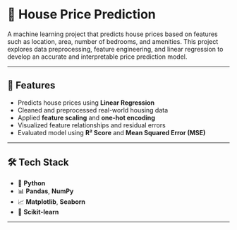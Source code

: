 # 🏡 House Price Prediction

A machine learning project that predicts house prices based on features such as location, area, number of bedrooms, and amenities. This project explores data preprocessing, feature engineering, and linear regression to develop an accurate and interpretable price prediction model.

---

## 📌 Features

- Predicts house prices using **Linear Regression**
- Cleaned and preprocessed real-world housing data
- Applied **feature scaling** and **one-hot encoding**
- Visualized feature relationships and residual errors
- Evaluated model using **R² Score** and **Mean Squared Error (MSE)**

---

## 🛠 Tech Stack

- 🐍 **Python**
- 📊 **Pandas**, **NumPy**
- 📈 **Matplotlib**, **Seaborn**
- 🧠 **Scikit-learn**

---

